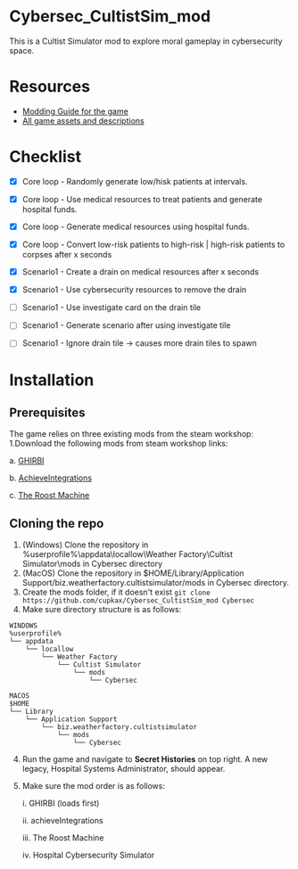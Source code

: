 # Cybersec_CultistSim_mod
This is a Cultist Simulator mod to explore moral gameplay in cybersecurity space.

# Resources
- [Modding Guide for the game](https://docs.google.com/document/d/1BZiUrSiT8kKvWIEvx5DObThL4HMGVI1CluJR20CWBU0/edit#heading=h.nzan7yxetc3l)
- [All game assets and descriptions](https://uadaf.theevilroot.xyz/frangiclave/)

# Checklist
- [x] Core loop - Randomly generate low/hisk patients at intervals.
- [x] Core loop - Use medical resources to treat patients and generate hospital funds.
- [x] Core loop - Generate medical resources using hospital funds.
- [x] Core loop - Convert low-risk patients to high-risk | high-risk patients to corpses after x seconds
- [x] Scenario1 - Create a drain on medical resources after x seconds
- [x] Scenario1 - Use cybersecurity resources to remove the drain
- [ ] Scenario1 - Use investigate card on the drain tile
- [ ] Scenario1 - Generate scenario after using investigate tile
- [ ] Scenario1 - Ignore drain tile -> causes more drain tiles to spawn


# Installation
## Prerequisites
The game relies on three existing mods from the steam workshop:
1.Download the following mods from steam workshop links:

  a. [GHIRBI](https://steamcommunity.com/sharedfiles/filedetails/?id=2901287611)
  
  b. [AchieveIntegrations](https://steamcommunity.com/sharedfiles/filedetails/?id=2363532185)
  
  c. [The Roost Machine](https://steamcommunity.com/workshop/filedetails/?id=2625527332)
  
## Cloning the repo
1. (Windows) Clone the repository in %userprofile%\appdata\locallow\Weather Factory\Cultist Simulator\mods in Cybersec directory
2. (MacOS) Clone the repository in $HOME/Library/Application Support/biz.weatherfactory.cultistsimulator/mods in Cybersec directory.
3. Create the mods folder, if it doesn't exist
   ```git clone https://github.com/cupkax/Cybersec_CultistSim_mod Cybersec```
4. Make sure directory structure is as follows:
```
WINDOWS
%userprofile%
└── appdata
    └── locallow
        └── Weather Factory
            └── Cultist Simulator
                └── mods
                    └── Cybersec
```
```
MACOS
$HOME
└── Library
    └── Application Support
        └── biz.weatherfactory.cultistsimulator
            └── mods
                └── Cybersec
```

4. Run the game and navigate to **Secret Histories** on top right. A new legacy, Hospital Systems Administrator, should appear.
5. Make sure the mod order is as follows:
   
   i. GHIRBI (loads first)
   
   ii. achieveIntegrations
   
   iii. The Roost Machine
   
   iv. Hospital Cybersecurity Simulator
